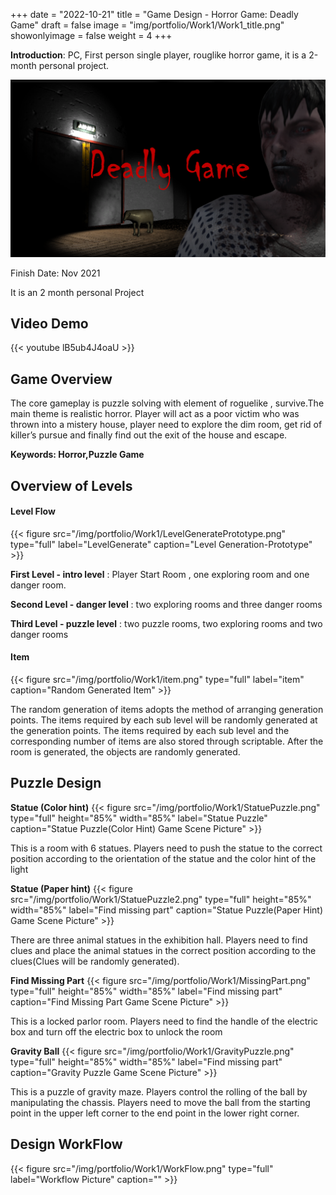+++
date = "2022-10-21"
title = "Game Design - Horror Game: Deadly Game"
draft = false
image = "img/portfolio/Work1/Work1_title.png"
showonlyimage = false
weight = 4
+++

**Introduction**: PC, First person single player, rouglike horror game, it is a 2-month personal project. 
<!--more-->
![gamelogo][1]

Finish Date: Nov 2021

It is an 2 month personal Project
## Video Demo
{{< youtube lB5ub4J4oaU >}}
## Game Overview

The core gameplay is puzzle solving with element of roguelike , survive.The main theme is realistic horror. Player will act as a poor victim who was thrown into a mistery house, player need to explore the dim room, get rid of killer’s pursue and finally find out the exit of the house and escape.

**Keywords: Horror,Puzzle Game**
## Overview of Levels

#### Level Flow

{{< figure
  src="/img/portfolio/Work1/LevelGeneratePrototype.png"
  type="full"
  label="LevelGenerate"
  caption="Level Generation-Prototype" >}}


**First Level - intro level** : Player Start Room , one exploring room and one danger room.

**Second Level - danger level** : two exploring rooms and three danger rooms

**Third Level - puzzle level** :  two puzzle rooms, two exploring rooms and two danger rooms

#### Item
 {{< figure
  src="/img/portfolio/Work1/item.png"
  type="full"
  label="item"
  caption="Random Generated Item" >}}

The random generation of items adopts the method of arranging generation points. The items required by each sub level will be randomly generated at the generation points. The items required by each sub level and the corresponding number of items are also stored through scriptable. After the room is generated, the objects are randomly generated.

## Puzzle Design
**Statue (Color hint)**
 {{< figure
  src="/img/portfolio/Work1/StatuePuzzle.png"
  type="full"
  height="85%"
  width="85%"
  label="Statue Puzzle"
  caption="Statue Puzzle(Color Hint) Game Scene Picture" >}}

This is a room with 6 statues. Players need to push the statue to the correct position according to the orientation of the statue and the color hint of the light

**Statue (Paper hint)**
 {{< figure
  src="/img/portfolio/Work1/StatuePuzzle2.png"
  type="full"
  height="85%"
  width="85%"
  label="Find missing part"
  caption="Statue Puzzle(Paper Hint) Game Scene Picture" >}}

There are three animal statues in the exhibition hall. Players need to find clues and place the animal statues in the correct position according to the clues(Clues will be randomly generated).

**Find Missing Part**
 {{< figure
  src="/img/portfolio/Work1/MissingPart.png"
  type="full"
  height="85%"
  width="85%"
  label="Find missing part"
  caption="Find Missing Part Game Scene Picture" >}}

This is a locked parlor room. Players need to find the handle of the electric box and turn off the electric box to unlock the room

**Gravity Ball**
 {{< figure
  src="/img/portfolio/Work1/GravityPuzzle.png"
  type="full"
  height="85%"
  width="85%"
  label="Find missing part"
  caption="Gravity Puzzle Game Scene Picture" >}}

This is a puzzle of gravity maze. Players control the rolling of the ball by manipulating the chassis. Players need to move the ball from the starting point in the upper left corner to the end point in the lower right corner.

## Design WorkFlow
 {{< figure
  src="/img/portfolio/Work1/WorkFlow.png"
  type="full"
  label="Workflow Picture"
  caption="" >}}



[1]:/img/portfolio/Work1/Work1_title.png